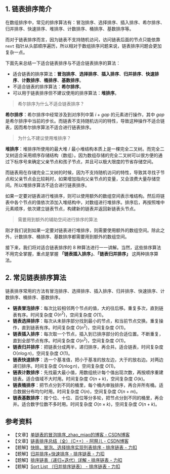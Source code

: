 ## 1. 链表排序简介

在数组排序中，常见的排序算法有：冒泡排序、选择排序、插入排序、希尔排序、归并排序、快速排序、堆排序、计数排序、桶排序、基数排序等。

而对于链表排序而言，因为链表不支持随机访问，访问链表后面的节点只能依靠 `next` 指针从头部顺序遍历，所以相对于数组排序问题来说，链表排序问题会更加复杂一点。

下面先来总结一下适合链表排序与不适合链表排序的算法：

- 适合链表的排序算法：**冒泡排序**、**选择排序**、**插入排序**、**归并排序**、**快速排序**、**计数排序**、**桶排序**、**基数排序**。
- 不适合链表的排序算法：**希尔排序**。
- 可以用于链表排序但不建议使用的排序算法：**堆排序**。

> 希尔排序为什么不适合链表排序？

**希尔排序**：希尔排序中经常涉及到对序列中第 $i + gap$ 的元素进行操作，其中 $gap$ 是希尔排序中当前的步长。而链表不支持随机访问的特性，导致这种操作不适合链表，因而希尔排序算法不适合进行链表排序。

> 为什么不建议使用堆排序？  

**堆排序**：堆排序所使用的最大堆 / 最小堆结构本质上是一棵完全二叉树。而完全二叉树适合采用顺序存储结构（数组）。因为数组存储的完全二叉树可以很方便的通过下标序号来确定父亲节点和孩子节点，并且可以极大限度的节省存储空间。

而链表用在存储完全二叉树的时候，因为不支持随机访问的特性，导致其寻找子节点和父亲节点会比较耗时，如果增加指向父亲节点的变量，又会浪费大量存储空间。所以堆排序算法不适合进行链表排序。

如果一定要对链表进行堆排序，则可以使用额外的数组空间表示堆结构。然后将链表中各个节点的值依次添加入堆结构中，对数组进行堆排序。排序后，再按照堆中元素顺序，依次建立链表节点，构建新的链表并返回新链表头节点。

> 需要用到额外的辅助空间进行排序的算法

刚才我们说到如果一定要对链表进行堆排序，则需要使用额外的数组空间。除此之外，计数排序、桶排序、基数排序都需要用到额外的数组空间。

接下来，我们将对适合链表排序的 8 种算法进行一一讲解。当然，这些排序算法不用完全掌握，重点是掌握 **「链表插入排序」**、**「链表归并排序」** 这两种排序算法。

## 2. 常见链表排序算法

链表排序常用的方法有冒泡排序、选择排序、插入排序、归并排序、快速排序、计数排序、桶排序、基数排序。

- **链表冒泡排序**：每次比较相邻两个节点的值，大的往后移。重复多次，直到链表有序。时间复杂度 $O(n^2)$，空间复杂度 $O(1)$。
- **链表选择排序**：每次从未排序部分找到最小的节点，和当前节点交换。重复操作，直到链表有序。时间复杂度 $O(n^2)$，空间复杂度 $O(1)$。
- **链表插入排序**：每次取一个节点，插入到已排序部分的合适位置。不断重复，直到全部节点有序。时间复杂度 $O(n^2)$，空间复杂度 $O(1)$。
- **链表归并排序**：把链表分成两半，递归排序，再合并。适合链表，时间复杂度 O$(n \log n)$，空间复杂度 $O(1)$。
- **链表快速排序**：选一个基准值，把小于基准的放左边，大于的放右边。对两边递归排序。时间复杂度 $O(n \log n)$，空间复杂度 $O(1)$。
- **链表计数排序**：先找最大最小值，用数组统计每个值出现次数，再按顺序重建链表。适合值域不大时用。时间复杂度 $O(n + k)$，空间复杂度 $O(k)$。
- **链表桶排序**：把节点分到不同的桶里，每个桶内单独排序，再合并所有桶。适合数据分布均匀时用。时间复杂度 $O(n)$，空间复杂度 $O(n + m)$。
- **链表基数排序**：按个位、十位、百位等分多轮，把节点分到不同的桶里，再合并。适合数字位数不多时用。时间复杂度 $O(n \times k)$，空间复杂度 $O(n + k)$。

## 参考资料

- 【文章】[单链表的冒泡排序_zhao_miao的博客 - CSDN博客](https://blog.csdn.net/zhao_miao/article/details/81708454)
- 【文章】[链表排序总结（全）（C++）- 阿祭儿 - CSDN博客](https://blog.csdn.net/qq_32523711/article/details/107402873)
- 【题解】[快排、冒泡、选择排序实现列表排序 - 排序链表 - 力扣](https://leetcode.cn/problems/sort-list/solution/kuai-pai-mou-pao-xuan-ze-pai-xu-shi-xian-ula7/)
- 【题解】[归并排序+快速排序 - 排序链表 - 力扣](https://leetcode.cn/problems/sort-list/solution/gui-bing-pai-xu-kuai-su-pai-xu-by-datacruiser/)
- 【题解】[排序链表（递归+迭代）详解 - 排序链表 - 力扣](https://leetcode.cn/problems/sort-list/solution/pai-xu-lian-biao-di-gui-die-dai-xiang-jie-by-cherr/)
- 【题解】[Sort List （归并排序链表） - 排序链表 - 力扣](https://leetcode.cn/problems/sort-list/solution/sort-list-gui-bing-pai-xu-lian-biao-by-jyd/)
